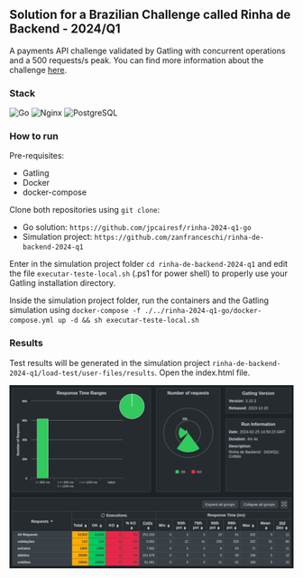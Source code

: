 ## Solution for a Brazilian Challenge called Rinha de Backend - 2024/Q1
A payments API challenge validated by Gatling with concurrent operations and a 500 requests/s peak.
You can find more information about the challenge [here](https://github.com/zanfranceschi/rinha-de-backend-2024-q1).

### Stack
![Go](https://img.shields.io/badge/go-%2300ADD8.svg?style=for-the-badge&logo=go&logoColor=white)
![Nginx](https://img.shields.io/badge/nginx-%23009639.svg?style=for-the-badge&logo=nginx&logoColor=white)
![PostgreSQL](https://img.shields.io/badge/PostgreSQL-316192?style=for-the-badge&logo=postgresql&logoColor=white)

### How to run
Pre-requisites: 
- Gatling
- Docker
- docker-compose

Clone both repositories using `git clone`:

- Go solution: `https://github.com/jpcairesf/rinha-2024-q1-go`
- Simulation project: `https://github.com/zanfranceschi/rinha-de-backend-2024-q1`

Enter in the simulation project folder `cd rinha-de-backend-2024-q1` and edit the file `executar-teste-local.sh` (.ps1 for power shell) to properly use your Gatling installation directory.

Inside the simulation project folder, run the containers and the Gatling simulation using
`docker-compose -f ./../rinha-2024-q1-go/docker-compose.yml up -d && sh executar-teste-local.sh`

### Results
Test results will be generated in the simulation project `rinha-de-backend-2024-q1/load-test/user-files/results`. Open the index.html file.

![image](https://github.com/jpcairesf/rinha-2024-q1-go/blob/master/results.png)
